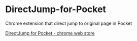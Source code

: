 # DirectJump-for-Pocket
Chrome extension that direct jump to original page in Pocket

[DirectJump for Pocket - chrome web store](https://chrome.google.com/webstore/detail/directjump-for-pocket/hinnhpncbihcfjacbhehgadjhdpdaaic/related)

